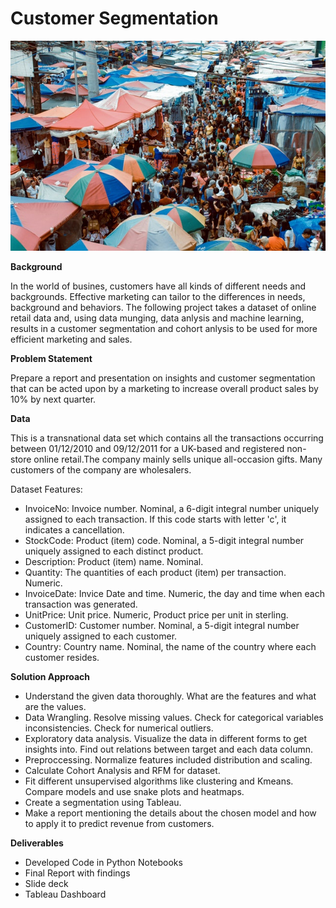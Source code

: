 # Customer Segmentation
![cover_photo](readme/customer_market.jpg)

**Background**

In the world of busines, customers have all kinds of different needs and backgrounds. Effective marketing can tailor to the differences in needs, background and behaviors. The following project takes a dataset of online retail data and, using data munging, data anlysis and machine learning, results in a customer segmentation and cohort anlysis to be used for more efficient marketing and sales.

**Problem Statement**

Prepare a report and presentation on insights and customer segmentation that can be acted upon by a marketing to increase overall product sales by 10% by next quarter.

**Data**

This is a transnational data set which contains all the transactions occurring between 01/12/2010 and 09/12/2011 for a UK-based and registered non-store online retail.The company mainly sells unique all-occasion gifts. Many customers of the company are wholesalers.

Dataset Features:
- InvoiceNo: Invoice number. Nominal, a 6-digit integral number uniquely assigned to each transaction. If this code starts with letter 'c', it indicates a cancellation.
- StockCode: Product (item) code. Nominal, a 5-digit integral number uniquely assigned to each distinct product.
- Description: Product (item) name. Nominal.
- Quantity: The quantities of each product (item) per transaction. Numeric.
- InvoiceDate: Invice Date and time. Numeric, the day and time when each transaction was generated.
- UnitPrice: Unit price. Numeric, Product price per unit in sterling.
- CustomerID: Customer number. Nominal, a 5-digit integral number uniquely assigned to each customer.
- Country: Country name. Nominal, the name of the country where each customer resides.
  
**Solution Approach**
  - Understand the given data thoroughly. What are the features and what are the values.
  - Data Wrangling. Resolve missing values. Check for categorical variables inconsistencies. Check for numerical outliers. 
  - Exploratory data analysis. Visualize the data in different forms to get insights into. Find out relations between target and each data column.
  - Preproccessing. Normalize features included distribution and scaling.
  - Calculate Cohort Analysis and RFM for dataset.
  - Fit different unsupervised algorithms like clustering and Kmeans. Compare models and use snake plots and heatmaps.
  - Create a segmentation using Tableau.
  - Make a report mentioning the details about the chosen model and how to apply it to predict revenue from customers.
    
**Deliverables**
  - Developed Code in Python Notebooks
  - Final Report with findings
  - Slide deck
  - Tableau Dashboard







